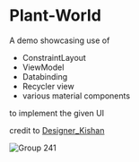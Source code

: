 # Plant-World


A demo showcasing use of 
- ConstraintLayout
-  ViewModel
- Databinding
- Recycler view 
- various material components

to implement the given UI

credit to [Designer_Kishan](https://www.figma.com/@designer_kishan)

![Group 241](https://user-images.githubusercontent.com/12650721/149422958-52b976f1-e01d-496f-afaf-069e1091f423.png)
